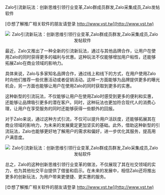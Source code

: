 Zalo引流新玩法：创新思维引领行业变革,Zalo群成员群发,Zalo采集成员,Zalo发帖软件

[😍想了解推广相关软件的朋友请登录 http://www.vst.tw](http://www.vst.tw)

 <center><img src="https://vst.tw/MP4/tuiguang/png/2.png" alt="Zalo引流新玩法：创新思维引领行业变革,Zalo群成员群发,Zalo采集成员,Zalo发帖软件"></center>

最近，Zalo又推出了一种全新的引流新玩法，通过与其他品牌合作，让用户在使用Zalo的同时获得更多的福利与优惠。这种玩法不仅能够增加用户粘性，还能够拓展Zalo在商业领域的影响力。

具体来说，Zalo与多家知名品牌合作，通过线上和线下的方式，在用户使用Zalo时向他们推荐一些优惠活动或者促销活动。这样一方面能够为品牌提供更多的曝光机会，另一方面也能够让用户在使用Zalo的同时获取到更多的实惠。

这种新型的引流玩法，不仅能够让用户在使用Zalo时感受到更多的便利和实惠，还能够让品牌吸引更多的潜在客户。同时，这种玩法也更加符合现代人的消费心理，让用户在享受服务的同时还能够获得一些额外的回报。

对于Zalo来说，通过这种方式引流，不仅可以提升用户活跃度，还能够拓展其在商业领域的影响力，为未来的发展奠定更加坚实的基础。此外，借助这种新型的引流玩法，Zalo也能够更好地了解用户的需求和偏好，进一步优化其服务，提高用户满意度。

 <center><img src="https://vst.tw/MP4/tuiguang/png/3.png" alt="Zalo引流新玩法：创新思维引领行业变革,Zalo群成员群发,Zalo采集成员,Zalo发帖软件"></center>

总之，Zalo的这种创新思维引领行业变革的做法，不仅展现了其在社交领域的实力，也为其他社交平台提供了借鉴和启示。在未来的发展中，相信Zalo还将推出更多的创新玩法，为用户带来更便捷、更实惠的服务。

[😍想了解推广相关软件的朋友请登录 http://www.vst.tw](http://www.vst.tw)



